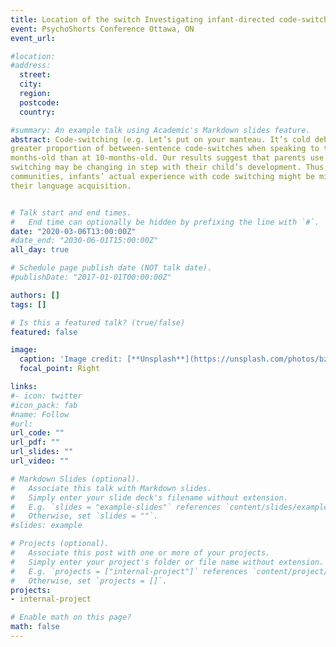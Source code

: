 ```yaml
---
title: Location of the switch Investigating infant-directed code-switching in the speech of bilingual parents
event: PsychoShorts Conference Ottawa, ON
event_url: 

#location: 
#address:
  street: 
  city: 
  region: 
  postcode: 
  country: 

#summary: An example talk using Academic's Markdown slides feature.
abstract: Code-switching (e.g. Let’s put on your manteau. It’s cold dehors.) is common in the speech of bilingual adults, including in parent-child interactions (Byers-Heinlein, 2013). This may present unique challenges for the child’s language development. Bilingual children experience processing difficulties when they encounter code-switching (Byers-Heinlein et al., 2017; Potter et al., 2019), and high rates of code-switching may also slow their vocabulary development (e.g., Byers-Heinlein 2013). Code-switches that occur within a single sentence (e.g. Let’s read un livre.) have been found to be especially disruptive to language processing, compared to code-switches across a sentence boundary (e.g. Let’s read a book. Veux-tu lire ce livre?) (Byers-Heinlein et al., 2017). However, there is little data on how often parents produce each type of code-switch when talking directly to their infant. Previous methods used to study parental code-switching behaviours (e.g.,parental reports) may not be representative of parents’ behaviours in everyday life and they may not be accurately measuring code-switching, limiting our understanding of this phenomenon. To date, there are no studies that have examined parental code-switching in a naturalistic setting, specifically at home. Prior studies have also only investigated parental code-switching at a single point in time, and thus whether parental code-switching follows a developmental trajectory has never been investigated before. The present study used an archival dataset of home language recordings using the Language ENvironment Analysis (LENA) devices to describe parents’ naturally produced code-switching. Each instance where a parent was speaking to their infant and alternating between English and French, was coded as either a between-sentence or within-sentence code-switch. Results. We found that parents used between-sentence code-switches more frequently than within-sentence code-switches when speaking to their infant. In addition, parents used a
greater proportion of between-sentence code-switches when speaking to their child at 18-
months-old than at 10-months-old. Our results suggest that parents use the least disruptive type of code-switch for their child’s comprehension. Moreover, as children grow parents’ code-
switching may be changing in step with their child’s development. Thus, at least in some
communities, infants’ actual experience with code switching might be minimally disruptive to
their language acquisition.


# Talk start and end times.
#   End time can optionally be hidden by prefixing the line with `#`.
date: "2020-03-06T13:00:00Z"
#date_end: "2030-06-01T15:00:00Z"
all_day: true

# Schedule page publish date (NOT talk date).
#publishDate: "2017-01-01T00:00:00Z"

authors: []
tags: []

# Is this a featured talk? (true/false)
featured: false

image:
  caption: 'Image credit: [**Unsplash**](https://unsplash.com/photos/bzdhc5b3Bxs)'
  focal_point: Right

links:
#- icon: twitter
#icon_pack: fab
#name: Follow
#url: 
url_code: ""
url_pdf: ""
url_slides: ""
url_video: ""

# Markdown Slides (optional).
#   Associate this talk with Markdown slides.
#   Simply enter your slide deck's filename without extension.
#   E.g. `slides = "example-slides"` references `content/slides/example-slides.md`.
#   Otherwise, set `slides = ""`.
#slides: example

# Projects (optional).
#   Associate this post with one or more of your projects.
#   Simply enter your project's folder or file name without extension.
#   E.g. `projects = ["internal-project"]` references `content/project/deep-learning/index.md`.
#   Otherwise, set `projects = []`.
projects:
- internal-project

# Enable math on this page?
math: false
---
```

